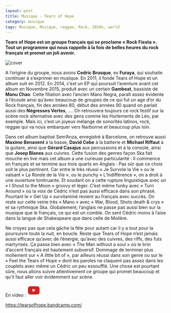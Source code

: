 ```yaml
---
layout: post
title: Musique - Tears of Hope
category: musique
tags: Musique, Musique, reggae, Rock, 2010s, world
---
```

**Tears of Hope est un groupe français qui se proclame « Rock Fiesta ». Tout un programme qui nous rappelle à la fois de belles heures du rock français et promet un joli avenir.**

![cover](https://filedn.eu/llqi9IBxlYouGRXYG2xlROb/img/2015/tearsofhope.jpg)

A l’origine du groupe, nous avons **Cedric Brusque**, ex **Furaya**, qui souhaite continuer à s’exprimer en musique. En 2011, il fonde Tears of Hope et un album suit en 2012. En 2014, c’est un EP qui poursuit l’aventure avant cet album en Novembre 2015, produit avec un certain **Gambeat**, bassiste de **Manu Chao**. Cette filiation avec l’ancien Mano Negra, paraît assez évidente à l’écoute ainsi qu’avec beaucoup de groupes de ce qui fut un age d’or du Rock français, fin des années 80, début des années 90 quand on parlait aussi des **Négresses Vertes**, …. On retrouvera toujours ce rock festif sur la scène rock alternative avec des gens comme les Hurlements de Léo, par exemple. Mais ici, c’est un joyeux mélange de sonorités latinos, rock, reggae qui va nous embarquer vers Narbonne et beaucoup plus loin.

Dans cet album baptisé Sem’Anza, enregistré à Barcelone, on retrouve aussi **Maxime Benavent** à la basse, **David Cebe** à la batterie et **Michael Riffaut** à la guitare, ainsi que **Gérard Casajus** aux percussions et à la console, ainsi que **Josep Blanes** aux cuivres. Cette fusion des genres façon Ska fait mouche en live mais cet album a une curieuse particularité : Il commence en français et se termine aux trois quarts en Anglais : Pas sûr que ce choix soit le plus pertinent. Car entre le très réussi « Je Survole la Vie » ou le valsant « La Ronde de la Vie », ou le punchy « L’Indifférence », on a droit à une ouverture tonitruante. Et soudant on a cette rupture linguistique avec un « I Shout to the Moon » groovy et léger. C’est même funky avec « Turn Around » où la voix de Cédric n’est pas aussi efficace dans son phrasé. Pourtant le « Get Up » survitaminé revient au français avec succès. On reste sur cette veine très « Mano » avec « War, Blood, Shots death &amp; crys » et sa rythmique Ska. Globalement, l’anglais ne passe pas aussi bien sur la musique que le français, ce qui est un comble. On sent Cédric moins à l’aise dans la langue de Shakespeare que dans celle de Molière.

Ne croyez pas que cela gâche la fête pour autant car il y a tout pour la poursuivre toute la nuit, en boucle. Reste que Tears of Hope n’est jamais aussi efficace qu’avec de l’énergie, qu’avec des cuivres, des riffs, des futs martyrisés. Ça passe bien avec « The Man without a soul » où le brin d’accent français est hautement subversif. Dommage de terminer plus mollement sur « A little bit of », par ailleurs réussi dans son genre ou sur le « Feel the Tears of Hope » dont les paroles ne claquent pas assez dans les couplets avec même un Cédric un peu essoufflé. Une chose est pourtant sûre, nous allons suivre attentivement ce groupe qui promet beaucoup et qu’il faut aller voir évidemment sur scène.

En video : [![video](/images/youtube.png)](https://www.youtube.com/watch?v=WfChFGuAFPA)

<a href="https://tearsofhope.bandcamp.com/">https://tearsofhope.bandcamp.com/</a>


